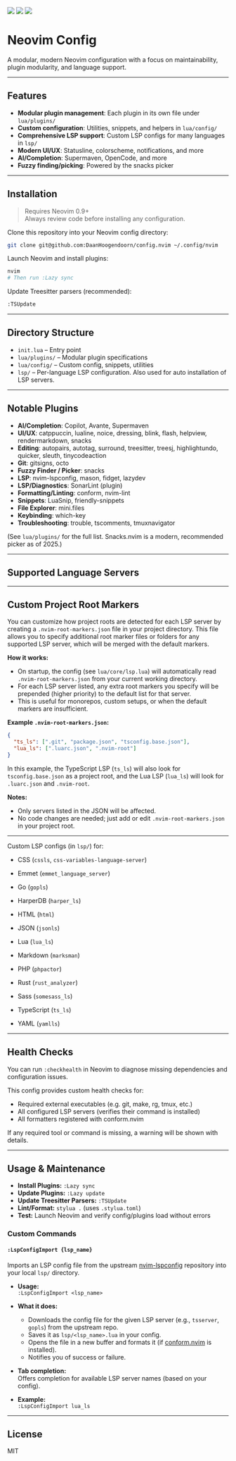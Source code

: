 <a href="https://dotfyle.com/DaanHoogendoorn/confignvim"><img src="https://dotfyle.com/DaanHoogendoorn/confignvim/badges/plugins?style=flat" /></a>
<a href="https://dotfyle.com/DaanHoogendoorn/confignvim"><img src="https://dotfyle.com/DaanHoogendoorn/confignvim/badges/leaderkey?style=flat" /></a>
<a href="https://dotfyle.com/DaanHoogendoorn/confignvim"><img src="https://dotfyle.com/DaanHoogendoorn/confignvim/badges/plugin-manager?style=flat" /></a>

# Neovim Config

A modular, modern Neovim configuration with a focus on maintainability, plugin modularity, and language support.

---

## Features

- **Modular plugin management**: Each plugin in its own file under `lua/plugins/`
- **Custom configuration**: Utilities, snippets, and helpers in `lua/config/`
- **Comprehensive LSP support**: Custom LSP configs for many languages in `lsp/`
- **Modern UI/UX**: Statusline, colorscheme, notifications, and more
- **AI/Completion**: Supermaven, OpenCode, and more
- **Fuzzy finding/picking**: Powered by the snacks picker

---

## Installation

> Requires Neovim 0.9+  
> Always review code before installing any configuration.

Clone this repository into your Neovim config directory:

```sh
git clone git@github.com:DaanHoogendoorn/config.nvim ~/.config/nvim
```

Launch Neovim and install plugins:

```sh
nvim
# Then run :Lazy sync
```

Update Treesitter parsers (recommended):

```sh
:TSUpdate
```

---

## Directory Structure

- `init.lua` – Entry point
- `lua/plugins/` – Modular plugin specifications
- `lua/config/` – Custom config, snippets, utilities
- `lsp/` – Per-language LSP configuration. Also used for auto installation of LSP servers.

---

## Notable Plugins

- **AI/Completion**: Copilot, Avante, Supermaven
- **UI/UX**: catppuccin, lualine, noice, dressing, blink, flash, helpview, rendermarkdown, snacks
- **Editing**: autopairs, autotag, surround, treesitter, treesj, highlightundo, quicker, sleuth, tinycodeaction
- **Git**: gitsigns, octo
- **Fuzzy Finder / Picker**: snacks
- **LSP**: nvim-lspconfig, mason, fidget, lazydev
- **LSP/Diagnostics**: SonarLint (plugin)
- **Formatting/Linting**: conform, nvim-lint
- **Snippets**: LuaSnip, friendly-snippets
- **File Explorer**: mini.files
- **Keybinding**: which-key
- **Troubleshooting**: trouble, tscomments, tmuxnavigator

(See `lua/plugins/` for the full list. Snacks.nvim is a modern, recommended picker as of 2025.)

---

## Supported Language Servers

---

## Custom Project Root Markers

You can customize how project roots are detected for each LSP server by creating a `.nvim-root-markers.json` file in your project directory. This file allows you to specify additional root marker files or folders for any supported LSP server, which will be merged with the default markers.

**How it works:**
- On startup, the config (see `lua/core/lsp.lua`) will automatically read `.nvim-root-markers.json` from your current working directory.
- For each LSP server listed, any extra root markers you specify will be prepended (higher priority) to the default list for that server.
- This is useful for monorepos, custom setups, or when the default markers are insufficient.

**Example `.nvim-root-markers.json`:**
```json
{
  "ts_ls": [".git", "package.json", "tsconfig.base.json"],
  "lua_ls": [".luarc.json", ".nvim-root"]
}
```
In this example, the TypeScript LSP (`ts_ls`) will also look for `tsconfig.base.json` as a project root, and the Lua LSP (`lua_ls`) will look for `.luarc.json` and `.nvim-root`.

**Notes:**
- Only servers listed in the JSON will be affected.
- No code changes are needed; just add or edit `.nvim-root-markers.json` in your project root.

---


Custom LSP configs (in `lsp/`) for:

- CSS (`cssls`, `css-variables-language-server`)
- Emmet (`emmet_language_server`)
- Go (`gopls`)
- HarperDB (`harper_ls`)
- HTML (`html`)
- JSON (`jsonls`)
- Lua (`lua_ls`)
- Markdown (`marksman`)
- PHP (`phpactor`)
- Rust (`rust_analyzer`)
- Sass (`somesass_ls`)

- TypeScript (`ts_ls`)
- YAML (`yamlls`)

---

## Health Checks

You can run `:checkhealth` in Neovim to diagnose missing dependencies and configuration issues.

This config provides custom health checks for:
- Required external executables (e.g. git, make, rg, tmux, etc.)
- All configured LSP servers (verifies their command is installed)
- All formatters registered with conform.nvim

If any required tool or command is missing, a warning will be shown with details.

---

## Usage & Maintenance

- **Install Plugins:** `:Lazy sync`
- **Update Plugins:** `:Lazy update`
- **Update Treesitter Parsers:** `:TSUpdate`
- **Lint/Format:** `stylua .` (uses `.stylua.toml`)
- **Test:** Launch Neovim and verify config/plugins load without errors

### Custom Commands

#### `:LspConfigImport {lsp_name}`

Imports an LSP config file from the upstream [nvim-lspconfig](https://github.com/neovim/nvim-lspconfig) repository into your local `lsp/` directory.

- **Usage:**  
  `:LspConfigImport <lsp_name>`

- **What it does:**  
  - Downloads the config file for the given LSP server (e.g., `tsserver`, `gopls`) from the upstream repo.
  - Saves it as `lsp/<lsp_name>.lua` in your config.
  - Opens the file in a new buffer and formats it (if [conform.nvim](https://github.com/stevearc/conform.nvim) is installed).
  - Notifies you of success or failure.

- **Tab completion:**  
  Offers completion for available LSP server names (based on your config).

- **Example:**  
  `:LspConfigImport lua_ls`

---

## License

MIT
